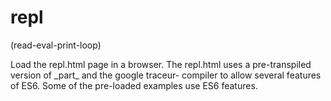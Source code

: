 # repl

(read-eval-print-loop)

Load the repl.html page in a browser.  The repl.html uses a pre-transpiled version of \_part\_ and the google traceur-
compiler to allow several features of ES6.  Some of the pre-loaded examples use ES6 features.

